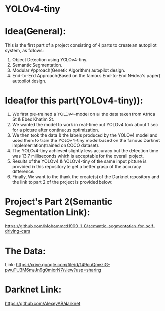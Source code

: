 # YOLOv4-tiny
# Idea(General):
This is the first part of a project consisting of 4 parts to create an autopilot system, as follows:
1. Object Detection using YOLOv4-tiny.
2. Semantic Segmentation.
3. Modular Approach(Genetic Algorithm) autopilot design.
4. End-to-End Approach(Based on the famous End-to-End Nvidea's paper) autopilot design.
# Idea(for this part(YOLOv4-tiny)):
1. We first pre-trained a YOLOv4-model on all the data taken from Africa St & Ebed Khatim St.
2. We wanted the model to work in real-time but YOLOv4 took about 1 sec for a picture after continuous optimization.
3. We then took the data & the labels produced by the YOLOv4 model and used them to train the YOLOv4-tiny model based on the famous Darknet implementation(trained on COCO dataset).
4. The YOLOv4-tiny achieved slightly less accuracy but the detection time was 13.7 milliseconds which is acceptable for the overall project.
5. Results of the YOLOv4 & YOLOv4-tiny of the same input picture is provided in this repository te get a better grasp of the accuracy difference.
6. Finally, We want to the thank the create(s) of the Darknet repository and the link to part 2 of the project is provided below:
# Project's Part 2(Semantic Segmentation Link):
https://github.com/Mohammed1999-1-8/semantic-segmentation-for-self-driving-cars
# The Data:
Link: https://drive.google.com/file/d/149cuQmeziG-pwuTU3M6msJn9g0miorN7/view?usp=sharing
# Darknet Link:
https://github.com/AlexeyAB/darknet
